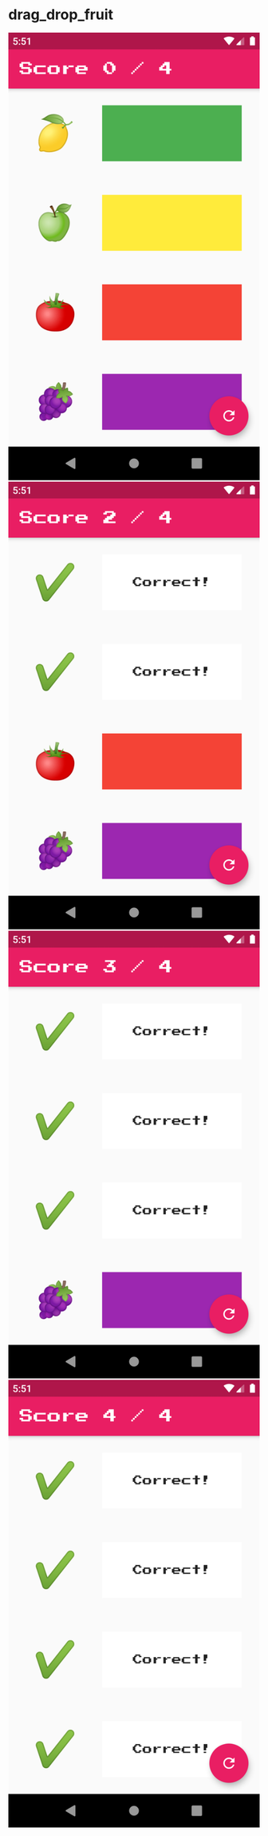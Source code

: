 # drag_drop_fruit

![Alt text](/Screenshot_1563119474.png?raw=true "")
![Alt text](/Screenshot_1563119486.png?raw=true "")
![Alt text](/Screenshot_1563119491.png?raw=true "")
![Alt text](/Screenshot_1563119495.png?raw=true "")
